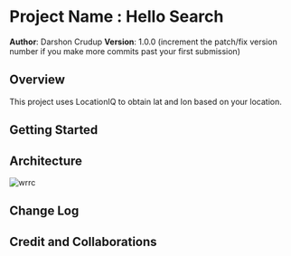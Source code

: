 # Project Name : Hello Search

**Author**: Darshon Crudup
**Version**: 1.0.0 (increment the patch/fix version number if you make more commits past your first submission)

## Overview
This project uses LocationIQ to obtain lat and lon based on your location.

## Getting Started
<!-- What are the steps that a user must take in order to build this app on their own machine and get it running? -->

## Architecture
![wrrc](/301/images/wrrc.jpg)

## Change Log
<!-- Use this area to document the iterative changes made to your application as each feature is successfully implemented. Use time stamps. Here's an example:

01-01-2001 4:59pm - Application now has a fully-functional express server, with a GET route for the location resource. -->

## Credit and Collaborations
<!-- Give credit (and a link) to other people or resources that helped you build this application. -->
